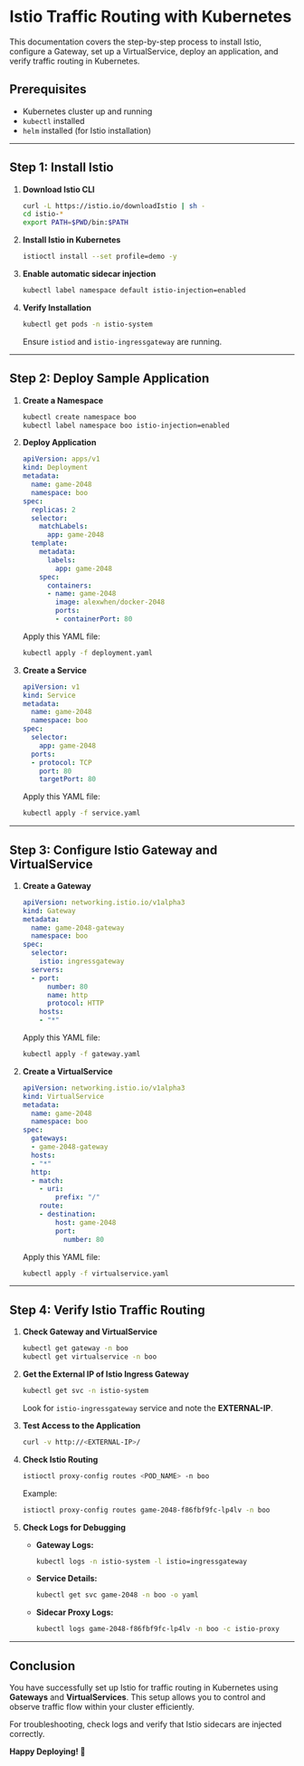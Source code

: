 # Istio Traffic Routing with Kubernetes

This documentation covers the step-by-step process to install Istio, configure a Gateway, set up a VirtualService, deploy an application, and verify traffic routing in Kubernetes.

## Prerequisites
- Kubernetes cluster up and running
- `kubectl` installed
- `helm` installed (for Istio installation)

---

## Step 1: Install Istio

1. **Download Istio CLI**
   ```bash
   curl -L https://istio.io/downloadIstio | sh -
   cd istio-*
   export PATH=$PWD/bin:$PATH
   ```

2. **Install Istio in Kubernetes**
   ```bash
   istioctl install --set profile=demo -y
   ```

3. **Enable automatic sidecar injection**
   ```bash
   kubectl label namespace default istio-injection=enabled
   ```

4. **Verify Installation**
   ```bash
   kubectl get pods -n istio-system
   ```
   Ensure `istiod` and `istio-ingressgateway` are running.

---

## Step 2: Deploy Sample Application

1. **Create a Namespace**
   ```bash
   kubectl create namespace boo
   kubectl label namespace boo istio-injection=enabled
   ```

2. **Deploy Application**
   ```yaml
   apiVersion: apps/v1
   kind: Deployment
   metadata:
     name: game-2048
     namespace: boo
   spec:
     replicas: 2
     selector:
       matchLabels:
         app: game-2048
     template:
       metadata:
         labels:
           app: game-2048
       spec:
         containers:
         - name: game-2048
           image: alexwhen/docker-2048
           ports:
           - containerPort: 80
   ```
   Apply this YAML file:
   ```bash
   kubectl apply -f deployment.yaml
   ```

3. **Create a Service**
   ```yaml
   apiVersion: v1
   kind: Service
   metadata:
     name: game-2048
     namespace: boo
   spec:
     selector:
       app: game-2048
     ports:
     - protocol: TCP
       port: 80
       targetPort: 80
   ```
   Apply this YAML file:
   ```bash
   kubectl apply -f service.yaml
   ```

---

## Step 3: Configure Istio Gateway and VirtualService

1. **Create a Gateway**
   ```yaml
   apiVersion: networking.istio.io/v1alpha3
   kind: Gateway
   metadata:
     name: game-2048-gateway
     namespace: boo
   spec:
     selector:
       istio: ingressgateway
     servers:
     - port:
         number: 80
         name: http
         protocol: HTTP
       hosts:
       - "*"
   ```
   Apply this YAML file:
   ```bash
   kubectl apply -f gateway.yaml
   ```

2. **Create a VirtualService**
   ```yaml
   apiVersion: networking.istio.io/v1alpha3
   kind: VirtualService
   metadata:
     name: game-2048
     namespace: boo
   spec:
     gateways:
     - game-2048-gateway
     hosts:
     - "*"
     http:
     - match:
       - uri:
           prefix: "/"
       route:
       - destination:
           host: game-2048
           port:
             number: 80
   ```
   Apply this YAML file:
   ```bash
   kubectl apply -f virtualservice.yaml
   ```

---

## Step 4: Verify Istio Traffic Routing

1. **Check Gateway and VirtualService**
   ```bash
   kubectl get gateway -n boo
   kubectl get virtualservice -n boo
   ```

2. **Get the External IP of Istio Ingress Gateway**
   ```bash
   kubectl get svc -n istio-system
   ```
   Look for `istio-ingressgateway` service and note the **EXTERNAL-IP**.

3. **Test Access to the Application**
   ```bash
   curl -v http://<EXTERNAL-IP>/
   ```

4. **Check Istio Routing**
   ```bash
   istioctl proxy-config routes <POD_NAME> -n boo
   ```
   Example:
   ```bash
   istioctl proxy-config routes game-2048-f86fbf9fc-lp4lv -n boo
   ```

5. **Check Logs for Debugging**
   - **Gateway Logs:**
     ```bash
     kubectl logs -n istio-system -l istio=ingressgateway
     ```
   - **Service Details:**
     ```bash
     kubectl get svc game-2048 -n boo -o yaml
     ```
   - **Sidecar Proxy Logs:**
     ```bash
     kubectl logs game-2048-f86fbf9fc-lp4lv -n boo -c istio-proxy
     ```

---

## Conclusion
You have successfully set up Istio for traffic routing in Kubernetes using **Gateways** and **VirtualServices**. This setup allows you to control and observe traffic flow within your cluster efficiently.

For troubleshooting, check logs and verify that Istio sidecars are injected correctly.

**Happy Deploying! 🚀**

